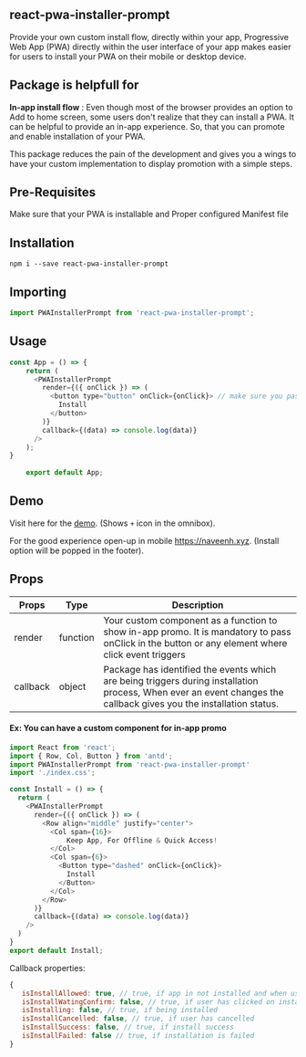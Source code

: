 
## **react-pwa-installer-prompt**

Provide your own custom install flow, directly within your app,  Progressive Web App (PWA) directly within the user interface of your app makes easier for users to install your PWA on their mobile or desktop device. 
    
## Package is helpfull for

**In-app install flow** : Even though most of the browser provides an option to Add to home screen, some users don't realize that they can install a PWA. It can be helpful to provide an in-app experience. So, that you can promote and enable installation of your PWA.

This package reduces the pain of the development and gives you a wings to have your custom implementation to display promotion with a simple steps.

## Pre-Requisites
Make sure that your PWA is installable and Proper configured Manifest file

## Installation
    npm i --save react-pwa-installer-prompt

## Importing
```javascript
import PWAInstallerPrompt from 'react-pwa-installer-prompt';
``` 
## Usage
```javascript
const App = () => {
	return (
	  <PWAInstallerPrompt 
	    render={({ onClick }) => (
	      <button type="button" onClick={onClick}> // make sure you pass onClick
	        Install
	      </button>
	    )}
	    callback={(data) => console.log(data)} 
	  />
	);
}
    
    export default App;
```

## Demo
Visit here for the [demo](https://bit.ly/33QBYj9). (Shows `+` icon in the omnibox).

For the good experience open-up in mobile https://naveenh.xyz. (Install option will be popped in the footer).

## Props
|Props| Type |Description|
|--|--|--|
| render | function  | Your custom component as a function to show in-app promo. It is mandatory to pass onClick in the button or any element where click event triggers| 
|callback|object|Package has identified the events which are being triggers during installation process, When ever an event changes the callback gives you the installation status. |


#### Ex: You can have a custom component for in-app promo
```javascript
import React from 'react';
import { Row, Col, Button } from 'antd';
import PWAInstallerPrompt from 'react-pwa-installer-prompt'
import './index.css';

const Install = () => {       
  return (  
    <PWAInstallerPrompt 
      render={({ onClick }) => (
        <Row align="middle" justify="center">
          <Col span={16}>
              Keep App, For Offline & Quick Access!
          </Col>
          <Col span={6}>
            <Button type="dashed" onClick={onClick}>
              Install
            </Button>
          </Col>
        </Row>
      )}
      callback={(data) => console.log(data)} 
    />
  )
}
export default Install;
```
Callback properties:
```javascript
{
   isInstallAllowed: true, // true, if app in not installed and when user has cancelled the request
   isInstallWatingConfirm: false, // true, if user has clicked on install and not confirmed 
   isInstalling: false, // true, if being installed
   isInstallCancelled: false, // true, if user has cancelled 
   isInstallSuccess: false, // true, if install success
   isInstallFailed: false // true, if installation is failed
}
```